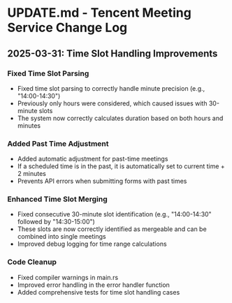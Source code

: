 # UPDATE.md - Tencent Meeting Service Change Log

## 2025-03-31: Time Slot Handling Improvements

### Fixed Time Slot Parsing
- Fixed time slot parsing to correctly handle minute precision (e.g., "14:00-14:30")
- Previously only hours were considered, which caused issues with 30-minute slots
- The system now correctly calculates duration based on both hours and minutes

### Added Past Time Adjustment
- Added automatic adjustment for past-time meetings
- If a scheduled time is in the past, it is automatically set to current time + 2 minutes
- Prevents API errors when submitting forms with past times

### Enhanced Time Slot Merging
- Fixed consecutive 30-minute slot identification (e.g., "14:00-14:30" followed by "14:30-15:00")
- These slots are now correctly identified as mergeable and can be combined into single meetings
- Improved debug logging for time range calculations

### Code Cleanup
- Fixed compiler warnings in main.rs
- Improved error handling in the error handler function
- Added comprehensive tests for time slot handling cases